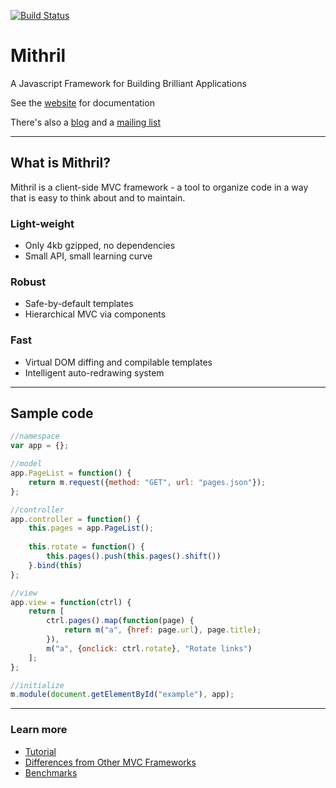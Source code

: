 [![Build Status](https://travis-ci.org/lhorie/mithril.js.svg?branch=master)](https://travis-ci.org/lhorie/mithril.js)

# Mithril

A Javascript Framework for Building Brilliant Applications

See the [website](http://lhorie.github.io/mithril) for documentation

There's also a [blog](http://lhorie.github.io/mithril-blog) and a [mailing list](https://groups.google.com/forum/#!forum/mithriljs)

---

## What is Mithril?

Mithril is a client-side MVC framework - a tool to organize code in a way that is easy to think about and to maintain.

### Light-weight

- Only 4kb gzipped, no dependencies
- Small API, small learning curve

### Robust

- Safe-by-default templates
- Hierarchical MVC via components

### Fast

- Virtual DOM diffing and compilable templates
- Intelligent auto-redrawing system

---

## Sample code

```javascript
//namespace
var app = {};

//model
app.PageList = function() {
	return m.request({method: "GET", url: "pages.json"});
};

//controller
app.controller = function() {
	this.pages = app.PageList();
	
	this.rotate = function() {
		this.pages().push(this.pages().shift())
	}.bind(this)
};

//view
app.view = function(ctrl) {
	return [
		ctrl.pages().map(function(page) {
			return m("a", {href: page.url}, page.title);
		}),
		m("a", {onclick: ctrl.rotate}, "Rotate links")
	];
};

//initialize
m.module(document.getElementById("example"), app);
```

---

### Learn more

- [Tutorial](http://lhorie.github.io/mithril/getting-started.html)
- [Differences from Other MVC Frameworks](http://lhorie.github.io/mithril/comparison.html)
- [Benchmarks](http://lhorie.github.io/mithril/benchmarks.html)
